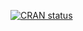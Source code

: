 
<!-- badges: start -->

[![CRAN
status](https://www.r-pkg.org/badges/version/midrangeMCP)](https://CRAN.R-project.org/package=midrangeMCP)
<!-- badges: end -->
